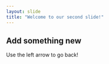 ```yaml
---
layout: slide
title: "Welcome to our second slide!"
---
```

## Add something new
Use the left arrow to go back!
